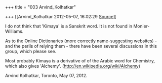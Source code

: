 +++
title = "003 Arvind_Kolhatkar"

+++
[[Arvind_Kolhatkar	2012-05-07, 16:02:29 [Source](https://groups.google.com/g/samskrita/c/vY0fM1sD_O4)]]



I do not think that 'Kimaya' is a Sanskrit word. It is not found in Monier-Williams.

  

As to the Online Dictionaries (more correctly name-suggesting websites) - and the perils of relying them - there have been several discussions in this group, which please see.

  

Most probably Kimaya is a derivative of of the Arabic word for Chemistry, which also gives 'Alchemy'. (<http://en.wikipedia.org/wiki/Alchemy>)

  

Arvind Kolhatkar, Toronto, May 07, 2012.

